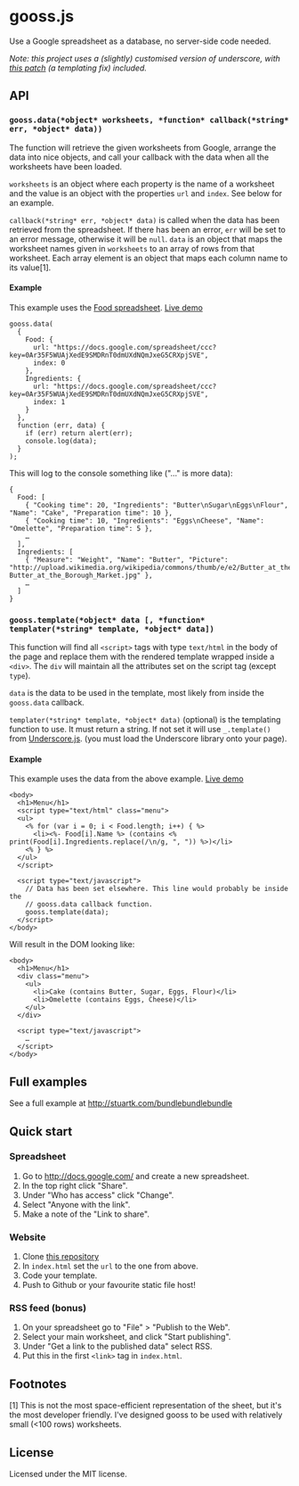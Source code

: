 gooss.js
========

Use a Google spreadsheet as a database, no server-side code needed.

*Note: this project uses a (slightly) customised version of underscore, with
[this patch](https://github.com/documentcloud/underscore/pull/401) (a templating
fix) included.*

API
---

### `gooss.data(*object* worksheets, *function* callback(*string* err, *object* data))`

The function will retrieve the given worksheets from Google, arrange the data
into nice objects, and call your callback with the data when all the worksheets
have been loaded.

`worksheets` is an object where each property is the name of a worksheet and
the value is an object with the properties `url` and `index`. See below for
an example.

`callback(*string* err, *object* data)` is called when the data has been
retrieved from the spreadsheet. If there has been an error, `err` will be set
to an error message, otherwise it will be `null`. `data` is an object that maps
the worksheet names given in `worksheets` to an array of rows from that
worksheet. Each array element is an object that maps each column name to its
value[1].

#### Example

This example uses the [Food spreadsheet][food_ss]. [Live demo](http://stuartk.com/gooss/examples/food.html)

    gooss.data(
      {
        Food: {
          url: "https://docs.google.com/spreadsheet/ccc?key=0Ar35F5WUAjXedE9SMDRnT0dmUXdNQmJxeG5CRXpjSVE",
          index: 0
        },
        Ingredients: {
          url: "https://docs.google.com/spreadsheet/ccc?key=0Ar35F5WUAjXedE9SMDRnT0dmUXdNQmJxeG5CRXpjSVE",
          index: 1
        }
      },
      function (err, data) {
        if (err) return alert(err);
        console.log(data);
      }
    );

This will log to the console something like ("…" is more data):

    {
      Food: [
        { "Cooking time": 20, "Ingredients": "Butter\nSugar\nEggs\nFlour",  "Name": "Cake", "Preparation time": 10 },
        { "Cooking time": 10, "Ingredients": "Eggs\nCheese", "Name": "Omelette", "Preparation time": 5 },
        …
      ],
      Ingredients: [
        { "Measure": "Weight", "Name": "Butter", "Picture": "http://upload.wikimedia.org/wikipedia/commons/thumb/e/e2/Butter_at_the_Borough_Market.jpg/250px-Butter_at_the_Borough_Market.jpg" },
        …
      ]
    }


### `gooss.template(*object* data [, *function* templater(*string* template, *object* data])`

This function will find all `<script>` tags with type `text/html` in the body
of the page and replace them with the rendered template wrapped inside a
`<div>`. The `div` will maintain all the attributes set on the script tag
(except `type`).

`data` is the data to be used in the template, most likely from inside the
`gooss.data` callback.

`templater(*string* template, *object* data)` (optional) is the templating
function to use. It must return a string. If not set it will use `_.template()`
from [Underscore.js](http://documentcloud.github.com/underscore/).
(you must load the Underscore library onto your page).

#### Example

This example uses the data from the above example. [Live demo](http://stuartk.com/gooss/examples/template.html)

    <body>
      <h1>Menu</h1>
      <script type="text/html" class="menu">
      <ul>
        <% for (var i = 0; i < Food.length; i++) { %>
          <li><%- Food[i].Name %> (contains <% print(Food[i].Ingredients.replace(/\n/g, ", ")) %>)</li>
        <% } %>
      </ul>
      </script>

      <script type="text/javascript">
        // Data has been set elsewhere. This line would probably be inside the
        // gooss.data callback function.
        gooss.template(data);
      </script>
    </body>

Will result in the DOM looking like:

    <body>
      <h1>Menu</h1>
      <div class="menu">
        <ul>
          <li>Cake (contains Butter, Sugar, Eggs, Flour)</li>
          <li>Omelette (contains Eggs, Cheese)</li>
        </ul>
      </div>

      <script type="text/javascript">
        …
      </script>
    </body>

Full examples
-------------

See a full example at http://stuartk.com/bundlebundlebundle

Quick start
-----------

### Spreadsheet

  1. Go to http://docs.google.com/ and create a new spreadsheet.
  2. In the top right click "Share".
  3. Under "Who has access" click "Change".
  4. Select "Anyone with the link".
  5. Make a note of the "Link to share".

### Website

  1. Clone [this repository](https://github.com/Stuk/gooss-quickstart)
  2. In `index.html` set the `url` to the one from above.
  3. Code your template.
  4. Push to Github or your favourite static file host!

### RSS feed (bonus)

  1. On your spreadsheet go to "File" > "Publish to the Web".
  2. Select your main worksheet, and click "Start publishing".
  3. Under "Get a link to the published data" select RSS.
  4. Put this in the first `<link>` tag in `index.html`.

Footnotes
---------

[1] This is not the most space-efficient representation of the sheet, but it's
the most developer friendly. I've designed gooss to be used with relatively
small (<100 rows) worksheets.

[food_ss]: https://docs.google.com/spreadsheet/ccc?key=0Ar35F5WUAjXedE9SMDRnT0dmUXdNQmJxeG5CRXpjSVE

License
-------

Licensed under the MIT license.
